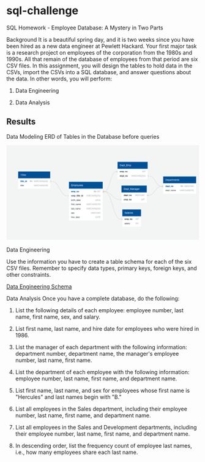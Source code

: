 # sql-challenge
SQL Homework - Employee Database: A Mystery in Two Parts


Background
It is a beautiful spring day, and it is two weeks since you have been hired as a new data engineer at Pewlett Hackard. Your first major task is a research project on employees of the corporation from the 1980s and 1990s. All that remain of the database of employees from that period are six CSV files.
In this assignment, you will design the tables to hold data in the CSVs, import the CSVs into a SQL database, and answer questions about the data. In other words, you will perform:


1. Data Engineering

2. Data Analysis

## Results

Data Modeling
ERD of Tables in the Database before queries

![ERD of Database](ERD.png)

Data Engineering


Use the information you have to create a table schema for each of the six CSV files. Remember to specify data types, primary keys, foreign keys, and other constraints.

[Data Engineering Schema](schema.sql)



Data Analysis
Once you have a complete database, do the following:


1. List the following details of each employee: employee number, last name, first name, sex, and salary.


2. List first name, last name, and hire date for employees who were hired in 1986.


3. List the manager of each department with the following information: department number, department name, the manager's employee number, last name, first name.


4. List the department of each employee with the following information: employee number, last name, first name, and department name.


5. List first name, last name, and sex for employees whose first name is "Hercules" and last names begin with "B."


6. List all employees in the Sales department, including their employee number, last name, first name, and department name.


7. List all employees in the Sales and Development departments, including their employee number, last name, first name, and department name.


8. In descending order, list the frequency count of employee last names, i.e., how many employees share each last name.






